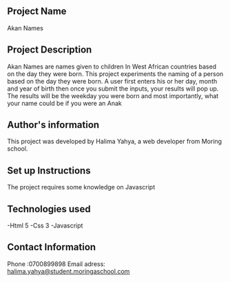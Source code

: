 ## Project Name
Akan Names
## Project Description
Akan Names are names given to children In West African countries based on the day they were born. This project experiments the naming of a person based on the day they were born. A user first enters his or her day, month and year of birth then once you submit the inputs, your results will pop up. The results will be the weekday you were born and most importantly, what your name could be if you were an Anak
## Author's information
This project was developed by Halima Yahya, 
a web developer from Moring school.
## Set up Instructions
The project requires some knowledge on Javascript 
## Technologies used
-Html 5
-Css 3
-Javascript
## Contact Information
Phone :0700899898 Email adress: halima.yahya@student.moringaschool.com